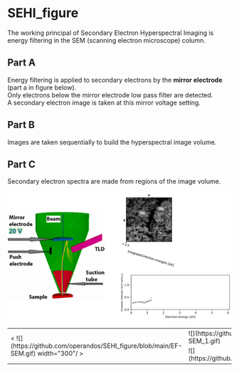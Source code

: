 # SEHI_figure

The working principal of Secondary Electron Hyperspectral Imaging is energy filtering in the SEM (scanning electron microscope) column.

<table>
   <tr>
      <td rowspan="2">
        < ![](https://github.com/operandos/SEHI_figure/blob/main/EF-SEM.gif) width="300"/ >
        </td>
        <td> ![](https://github.com/operandos/SEHI_figure/blob/main/EF-SEM_1.gif) </td>
     </td>
   </tr>
   <tr>
      <td> ![](https://github.com/operandos/SEHI_figure/blob/main/Spec.gif) </td>
   </tr>

## Part A
Energy filtering is applied to secondary electrons by the **mirror electrode** (part a in figure below).  
Only electrons below the mirror electrode low pass filter are detected.  
A secondary electron image is taken at this mirror voltage setting.  

## Part B
Images are taken sequentially to build the hyperspectral image volume.

## Part C
Secondary electron spectra are made from regions of the image volume.

![](https://github.com/operandos/SEHI_figure/blob/main/SEHI_over_Composite.gif)
